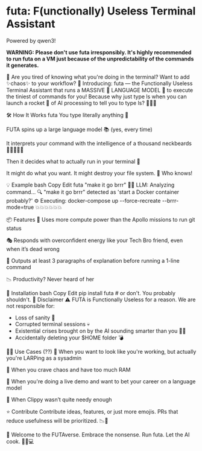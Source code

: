 # futa: F(unctionally) Useless Terminal Assistant
Powered by qwen3!

**WARNING: Please don't use futa irresponsibly. It's highly recommended to run futa on a VM just because of the unpredictability of the commands it generates.**

💩 Are you tired of knowing what you're doing in the terminal? Want to add ✨chaos✨ to your workflow?
🧠 Introducing: futa — the Functionally Useless Terminal Assistant that runs a MASSIVE 🤯 LANGUAGE MODEL 🧠 to execute the tiniest of commands for you!
Because why just type ls when you can launch a rocket 🚀 of AI processing to tell you to type ls? 🤷‍♂️💸

🛠️ How It Works
futa <command>
You type literally anything 🤌

FUTA spins up a large language model 📚 (yes, every time)

It interprets your command with the intelligence of a thousand neckbeards 🧔‍♂️🧔‍♀️🧔

Then it decides what to actually run in your terminal 🧪

It might do what you want. It might destroy your file system. 🤡 Who knows!

💡 Example
bash
Copy
Edit
futa "make it go brrr"
🧠🤔 LLM: Analyzing command...
🔍 "make it go brrr" detected as 'start a Docker container probably?'
⚙️ Executing: docker-compose up --force-recreate --brrr-mode=true
💥💥💥💥💥💥

📦 Features
🤖 Uses more compute power than the Apollo missions to run git status

🎭 Responds with overconfident energy like your Tech Bro friend, even when it’s dead wrong

🧵 Outputs at least 3 paragraphs of explanation before running a 1-line command

📉 Productivity? Never heard of her

🧨 Installation
bash
Copy
Edit
pip install futa  # or don't. You probably shouldn't.
🚧 Disclaimer
⚠️ FUTA is Functionally Useless for a reason.
We are not responsible for:
- Loss of sanity 🧠
- Corrupted terminal sessions 💀
- Existential crises brought on by the AI sounding smarter than you 🤖🧘
- Accidentally deleting your $HOME folder 💣

🧙‍♂️ Use Cases (??)
💁 When you want to look like you're working, but actually you're LARPing as a sysadmin

🧘 When you crave chaos and have too much RAM

🎤 When you're doing a live demo and want to bet your career on a language model

🧩 When Clippy wasn’t quite needy enough

⭐ Contribute
Contribute ideas, features, or just more emojis.
PRs that reduce usefulness will be prioritized. 📉🫡

🦄 Welcome to the FUTAverse.
Embrace the nonsense. Run futa. Let the AI cook. 🍳🤌💻

